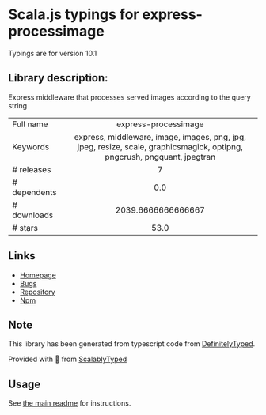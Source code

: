 
# Scala.js typings for express-processimage

Typings are for version 10.1

## Library description:
Express middleware that processes served images according to the query string

|                    |                 |
| ------------------ | :-------------: |
| Full name          | express-processimage |
| Keywords           | express, middleware, image, images, png, jpg, jpeg, resize, scale, graphicsmagick, optipng, pngcrush, pngquant, jpegtran |
| # releases         | 7 |
| # dependents       | 0.0 |
| # downloads        | 2039.6666666666667 |
| # stars            | 53.0 |

## Links
- [Homepage](https://github.com/papandreou/express-processimage#readme)
- [Bugs](https://github.com/papandreou/express-processimage/issues)
- [Repository](https://github.com/papandreou/express-processimage)
- [Npm](https://www.npmjs.com/package/express-processimage)
    


## Note
This library has been generated from typescript code from [DefinitelyTyped](https://definitelytyped.org).

Provided with :purple_heart: from [ScalablyTyped](https://github.com/oyvindberg/ScalablyTyped)

## Usage
See [the main readme](../../readme.md) for instructions.


